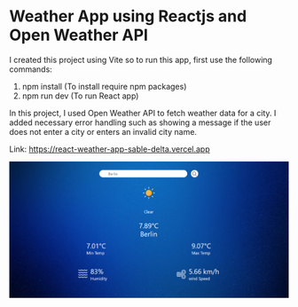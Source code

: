 # Weather App using Reactjs and Open Weather API

I created this project using Vite so to run this app, first use the following commands:
1. npm install (To install require npm packages)
2. npm run dev (To run React app)


In this project, I used Open Weather API to fetch weather data for a city. I added necessary error handling such as showing a message if the user does not enter a city or enters an invalid city name.

Link: https://react-weather-app-sable-delta.vercel.app

<img src="./src/assets/weatherApp.png" alt="Weather App screen shot"/>
